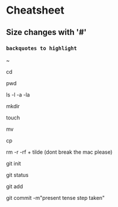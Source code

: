 # Cheatsheet
## Size changes with '#'
### `backquotes to highlight`

~

cd

pwd

ls
-l
-a
-la

mkdir

touch

mv

cp

rm
-r
-rf + tilde (dont break the mac please)

git init

git status

git add

git commit -m"present tense step taken"